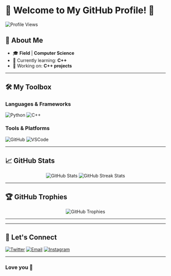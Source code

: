 # 🌟 Welcome to My GitHub Profile! 🌟

![Profile Views](https://komarev.com/ghpvc/?username=Abrar879&color=brightgreen&style=flat-square)

## 🚀 About Me
- 🎓 **Field** | **Computer Science**
- 🌱 Currently learning: **C++**
- 🔭 Working on: **C++ projects**

---

## 🛠️ My Toolbox

### Languages & Frameworks
![Python](https://img.shields.io/badge/Python-3776AB?style=flat&logo=python&logoColor=white)
![C++](https://img.shields.io/badge/C%2B%2B-00599C?style=flat&logo=c%2B%2B&logoColor=white)


### Tools & Platforms
![GitHub](https://img.shields.io/badge/GitHub-181717?style=flat&logo=github&logoColor=white)
![VSCode](https://img.shields.io/badge/VSCode-007ACC?style=flat&logo=visual-studio-code&logoColor=white)

---

## 📈 GitHub Stats

<div align="center">
  <img src="https://github-readme-stats.vercel.app/api?username=Abrar879&show_icons=true&theme=radical" alt="GitHub Stats" />
  <img src="https://github-readme-streak-stats.herokuapp.com/?user=Abrar879&theme=radical" alt="GitHub Streak Stats" />
</div>

---

## 🏆 GitHub Trophies
<div align="center">
  <img src="https://github-profile-trophy.vercel.app/?username=Abrar879&theme=radical&no-frame=true&row=1&column=7" alt="GitHub Trophies" />
</div>

---



---

## 🔗 Let's Connect
[![Twitter](https://img.shields.io/badge/Twitter-1DA1F2?style=for-the-badge&logo=twitter&logoColor=white)](https://twitter.com/@AbrarJa93813583)
[![Email](https://img.shields.io/badge/Email-D14836?for-the-badge&logo=gmail&logoColor=blue)](mailto:abrarjawad661@gmail.com)
[![Instagram](https://img.shields.io/badge/Instagram-E4405F?style=for-the-badge&logo=instagram&logoColor=green)](https://instagram.com/@abrar32isnotavailable)



---

### Love you 💜
